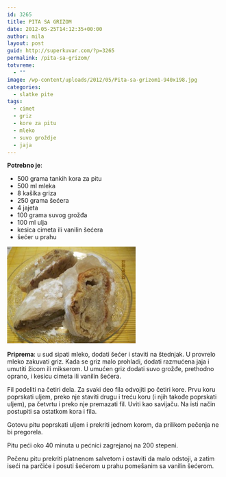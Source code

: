 ```yaml
---
id: 3265
title: PITA SA GRIZOM
date: 2012-05-25T14:12:35+00:00
author: mila
layout: post
guid: http://superkuvar.com/?p=3265
permalink: /pita-sa-grizom/
totvreme:
  - ""
image: /wp-content/uploads/2012/05/Pita-sa-grizom1-940x198.jpg
categories:
  - slatke pite
tags:
  - cimet
  - griz
  - kore za pitu
  - mleko
  - suvo groždje
  - jaja
---
```

**Potrebno je**:

  * 500 grama tankih kora za pitu
  * 500 ml mleka
  * 8 kašika griza
  * 250 grama šećera
  * 4 jajeta
  * 100 grama suvog grožđa
  * 100 ml ulja
  * kesica cimeta ili vanilin šećera
  * šećer u prahu

<img class="alignnone size-medium wp-image-3267" title="Pita sa grizom" src="/wp-content/uploads/2012/05/Pita-sa-grizom1-300x225.jpg" alt="" width="300" height="225" /> 

**Priprema**: u sud sipati mleko, dodati šećer i staviti na štednjak. U provrelo mleko zakuvati griz. Kada se griz malo prohladi, dodati razmućena jaja i umutiti žicom ili mikserom. U umućen griz dodati suvo grožđe, prethodno oprano, i kesicu cimeta ili vanilin šećera.

Fil podeliti na četiri dela. Za svaki deo fila odvojiti po četiri kore. Prvu koru poprskati uljem, preko nje staviti drugu i treću koru (i njih takođe poprskati uljem), pa četvrtu i preko nje premazati fil. Uviti kao savijaču. Na isti način postupiti sa ostatkom kora i fila.

Gotovu pitu poprskati uljem i prekriti jednom korom, da prilikom pečenja ne bi pregorela.

Pitu peći oko 40 minuta u pećnici zagrejanoj na 200 stepeni.

Pečenu pitu prekriti platnenom salvetom i ostaviti da malo odstoji, a zatim iseći na parčiće i posuti šećerom u prahu pomešanim sa vanilin šećerom.